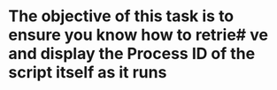 # The objective of this task is to ensure you know how to retrie# ve and display the Process ID of the script itself as it runs